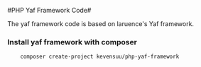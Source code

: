 
#PHP Yaf Framework Code#

The yaf framework code is based on laruence's Yaf framework.

### Install yaf framework with composer

```linux
    composer create-project kevensuu/php-yaf-framework
```
